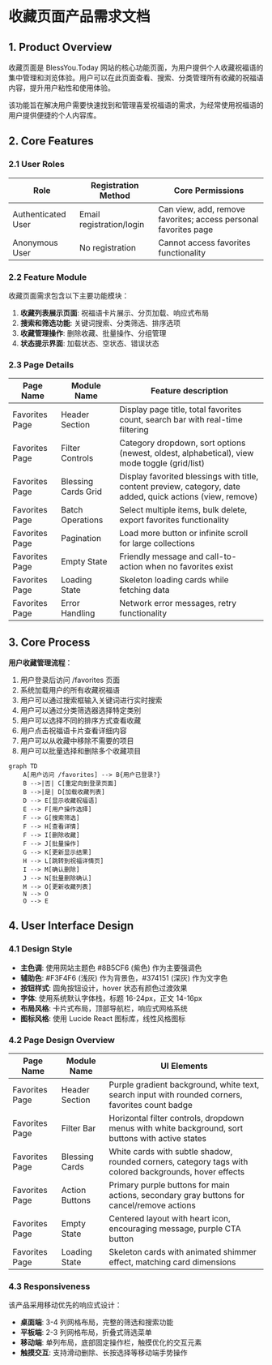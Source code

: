 # 收藏页面产品需求文档

## 1. Product Overview
收藏页面是 BlessYou.Today 网站的核心功能页面，为用户提供个人收藏祝福语的集中管理和浏览体验。用户可以在此页面查看、搜索、分类管理所有收藏的祝福语内容，提升用户粘性和使用体验。

该功能旨在解决用户需要快速找到和管理喜爱祝福语的需求，为经常使用祝福语的用户提供便捷的个人内容库。

## 2. Core Features

### 2.1 User Roles
| Role | Registration Method | Core Permissions |
|------|---------------------|------------------|
| Authenticated User | Email registration/login | Can view, add, remove favorites; access personal favorites page |
| Anonymous User | No registration | Cannot access favorites functionality |

### 2.2 Feature Module
收藏页面需求包含以下主要功能模块：
1. **收藏列表展示页面**: 祝福语卡片展示、分页加载、响应式布局
2. **搜索和筛选功能**: 关键词搜索、分类筛选、排序选项
3. **收藏管理操作**: 删除收藏、批量操作、分组管理
4. **状态提示界面**: 加载状态、空状态、错误状态

### 2.3 Page Details
| Page Name | Module Name | Feature description |
|-----------|-------------|---------------------|
| Favorites Page | Header Section | Display page title, total favorites count, search bar with real-time filtering |
| Favorites Page | Filter Controls | Category dropdown, sort options (newest, oldest, alphabetical), view mode toggle (grid/list) |
| Favorites Page | Blessing Cards Grid | Display favorited blessings with title, content preview, category, date added, quick actions (view, remove) |
| Favorites Page | Batch Operations | Select multiple items, bulk delete, export favorites functionality |
| Favorites Page | Pagination | Load more button or infinite scroll for large collections |
| Favorites Page | Empty State | Friendly message and call-to-action when no favorites exist |
| Favorites Page | Loading State | Skeleton loading cards while fetching data |
| Favorites Page | Error Handling | Network error messages, retry functionality |

## 3. Core Process
**用户收藏管理流程**：
1. 用户登录后访问 /favorites 页面
2. 系统加载用户的所有收藏祝福语
3. 用户可以通过搜索框输入关键词进行实时搜索
4. 用户可以通过分类筛选器选择特定类别
5. 用户可以选择不同的排序方式查看收藏
6. 用户点击祝福语卡片查看详细内容
7. 用户可以从收藏中移除不需要的项目
8. 用户可以批量选择和删除多个收藏项目

```mermaid
graph TD
    A[用户访问 /favorites] --> B{用户已登录?}
    B -->|否| C[重定向到登录页面]
    B -->|是| D[加载收藏列表]
    D --> E[显示收藏祝福语]
    E --> F[用户操作选择]
    F --> G[搜索筛选]
    F --> H[查看详情]
    F --> I[删除收藏]
    F --> J[批量操作]
    G --> K[更新显示结果]
    H --> L[跳转到祝福详情页]
    I --> M[确认删除]
    J --> N[批量删除确认]
    M --> O[更新收藏列表]
    N --> O
    O --> E
```

## 4. User Interface Design
### 4.1 Design Style
- **主色调**: 使用网站主题色 #8B5CF6 (紫色) 作为主要强调色
- **辅助色**: #F3F4F6 (浅灰) 作为背景色，#374151 (深灰) 作为文字色
- **按钮样式**: 圆角按钮设计，hover 状态有颜色过渡效果
- **字体**: 使用系统默认字体栈，标题 16-24px，正文 14-16px
- **布局风格**: 卡片式布局，顶部导航栏，响应式网格系统
- **图标风格**: 使用 Lucide React 图标库，线性风格图标

### 4.2 Page Design Overview
| Page Name | Module Name | UI Elements |
|-----------|-------------|-------------|
| Favorites Page | Header Section | Purple gradient background, white text, search input with rounded corners, favorites count badge |
| Favorites Page | Filter Bar | Horizontal filter controls, dropdown menus with white background, sort buttons with active states |
| Favorites Page | Blessing Cards | White cards with subtle shadow, rounded corners, category tags with colored backgrounds, hover effects |
| Favorites Page | Action Buttons | Primary purple buttons for main actions, secondary gray buttons for cancel/remove actions |
| Favorites Page | Empty State | Centered layout with heart icon, encouraging message, purple CTA button |
| Favorites Page | Loading State | Skeleton cards with animated shimmer effect, matching card dimensions |

### 4.3 Responsiveness
该产品采用移动优先的响应式设计：
- **桌面端**: 3-4 列网格布局，完整的筛选和搜索功能
- **平板端**: 2-3 列网格布局，折叠式筛选菜单
- **移动端**: 单列布局，底部固定操作栏，触摸优化的交互元素
- **触摸交互**: 支持滑动删除、长按选择等移动端手势操作